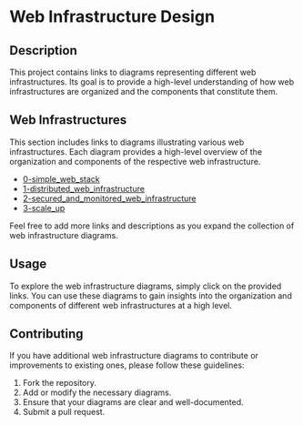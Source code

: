 # Web Infrastructure Design

## Description

This project contains links to diagrams representing different web infrastructures. Its goal is to provide a high-level understanding of how web infrastructures are organized and the components that constitute them.


## Web Infrastructures

This section includes links to diagrams illustrating various web infrastructures. Each diagram provides a high-level overview of the organization and components of the respective web infrastructure.

- [0-simple_web_stack](https://drive.google.com/file/d/1YDulaxjOd3i6YwQRXSng2rvbVDL6sWBg/view?usp=sharing)
- [1-distributed_web_infrastructure](https://drive.google.com/file/d/1QE49tE4_XVdqknjSYl6Oybz_NYL3mtru/view?usp=sharing)
- [2-secured_and_monitored_web_infrastructure](https://drive.google.com/file/d/1l1q0oFso-vQh4dsy5Oq4J91oSfz8VPGn/view?usp=sharing)
- [3-scale_up](https://drive.google.com/file/d/18Zi5yQC7rlNGs_KT8aylpfBcou_L0DTK/view?usp=sharing)

Feel free to add more links and descriptions as you expand the collection of web infrastructure diagrams.

## Usage

To explore the web infrastructure diagrams, simply click on the provided links. You can use these diagrams to gain insights into the organization and components of different web infrastructures at a high level.

## Contributing

If you have additional web infrastructure diagrams to contribute or improvements to existing ones, please follow these guidelines:

1. Fork the repository.
2. Add or modify the necessary diagrams.
3. Ensure that your diagrams are clear and well-documented.
4. Submit a pull request.

